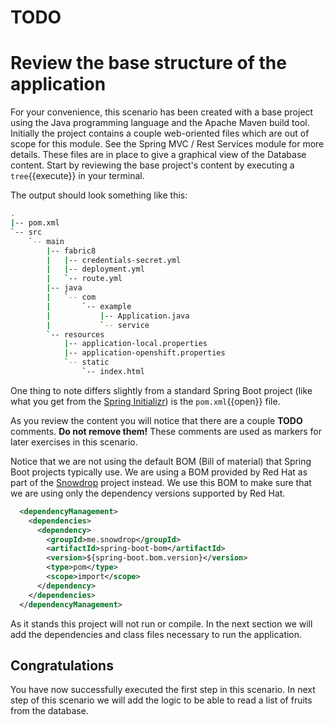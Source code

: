 # TODO 

# Review the base structure of the application

For your convenience, this scenario has been created with a base project using the Java programming language and the Apache Maven build tool. Initially the project contains a couple web-oriented files which are out of scope for this module. See the Spring MVC / Rest Services module for more details. These files are in place to give a graphical view of the Database content. Start by reviewing the base project's content by executing a ``tree``{{execute}} in your terminal.

The output should look something like this:

```sh
.
|-- pom.xml
`-- src
    `-- main
        |-- fabric8
        |   |-- credentials-secret.yml
        |   |-- deployment.yml
        |   `-- route.yml
        |-- java
        |   `-- com
        |       `-- example
        |           |-- Application.java
        |           `-- service
        `-- resources
            |-- application-local.properties
            |-- application-openshift.properties
            `-- static
                `-- index.html
```

One thing to note differs slightly from a standard Spring Boot project (like what you get from the [Spring Initializr](https://start.spring.io)) is the ``pom.xml``{{open}} file.

As you review the content you will notice that there are a couple **TODO** comments. **Do not remove them!** These comments are used as markers for later exercises in this scenario. 

Notice that we are not using the default BOM (Bill of material) that Spring Boot projects typically use. We are using a BOM provided by Red Hat as part of the [Snowdrop](http://snowdrop.me/) project instead. We use this BOM to make sure that we are using only the dependency versions supported by Red Hat.

```xml
  <dependencyManagement>
    <dependencies>
      <dependency>
        <groupId>me.snowdrop</groupId>
        <artifactId>spring-boot-bom</artifactId>
        <version>${spring-boot.bom.version}</version>
        <type>pom</type>
        <scope>import</scope>
      </dependency>
    </dependencies>
  </dependencyManagement>
```

As it stands this project will not run or compile. In the next section we will add the dependencies and class files necessary to run the application.

## Congratulations

You have now successfully executed the first step in this scenario. In next step of this scenario we will add the logic to be able to read a list of fruits from the database.

